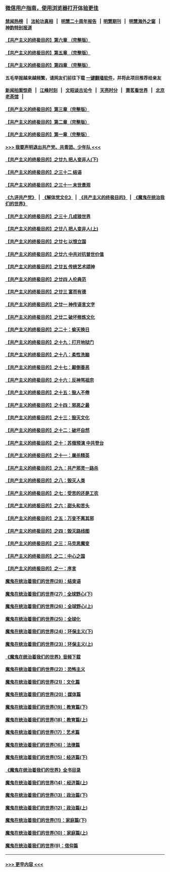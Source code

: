 ### [微信用户指南，使用浏览器打开体验更佳](https://github.com/gfw-breaker/banned-news1/blob/master/indexes/wechat-guide.md?t=0)
#### [禁闻热榜](热点新闻.md?t=0)  &nbsp;&nbsp;|&nbsp;&nbsp; [法轮功真相](https://github.com/gfw-breaker/truth/blob/master/README.md?t=0) &nbsp;&nbsp;|&nbsp;&nbsp; [明慧二十周年报告](https://github.com/gfw-breaker/mh-reports/blob/master/README.md?t=0) &nbsp;&nbsp;|&nbsp;&nbsp;[明慧期刊](https://github.com/gfw-breaker/mh-qikan) &nbsp;&nbsp;|&nbsp;&nbsp; [明慧海外之窗](https://github.com/gfw-breaker/mh-news/blob/master/README.md?t=0) &nbsp;&nbsp;|&nbsp;&nbsp; [神韵特别报道](https://github.com/gfw-breaker/mh-news/blob/master/shenyun.md?t=0)
#### [【共产主义的终极目的】第六章 （完整版）](../pages/nsc422/n11428913.md?t=02032011) 
#### [【共产主义的终极目的】第五章 （完整版）](../pages/nsc422/n11428912.md?t=02032011) 
#### [【共产主义的终极目的】第四章 （完整版）](../pages/nsc422/n11428907.md?t=02032011) 
#### 五毛举报越来越频繁，请网友们前往下载 [一键翻墙软件](https://github.com/gfw-breaker/ssr-accounts)，并将此项目推荐给亲友
#### [新闻拍案惊奇](https://github.com/gfw-breaker/banned-news1/blob/master/pages/link4.md) &nbsp;&nbsp;|&nbsp;&nbsp; [江峰时刻](https://github.com/gfw-breaker/banned-news1/blob/master/pages/link4.md) &nbsp;&nbsp;|&nbsp;&nbsp; [文昭谈古论今](https://github.com/gfw-breaker/banned-news1/blob/master/pages/link4.md) &nbsp;&nbsp;|&nbsp;&nbsp; [天亮时分](https://github.com/gfw-breaker/banned-news1/blob/master/pages/link4.md) &nbsp;&nbsp;|&nbsp;&nbsp; [萧茗看世界](https://github.com/gfw-breaker/banned-news1/blob/master/pages/link4.md) &nbsp;&nbsp;|&nbsp;&nbsp; [北京老茶馆](https://github.com/gfw-breaker/banned-news1/blob/master/pages/link4.md) &nbsp;&nbsp;|&nbsp;&nbsp; 
#### [【共产主义的终极目的】第三章（完整版）](../pages/nsc422/n11428848.md?t=02032011) 
#### [【共产主义的终极目的】第二章（完整版）](../pages/nsc422/n11428831.md?t=02032011) 
#### [【共产主义的终极目的】第一章（完整版）](../pages/nsc422/n11417651.md?t=02032011) 
#### [>>> 我要声明退出共产党、共青团、少年队 <<<](https://github.com/begood0513/goodnews/blob/master/quit/letter.md) 
#### [【共产主义的终极目的】之廿九 把人变非人(下)](../pages/nsc422/n11344140.md?t=02032011) 
#### [【共产主义的终极目的】之三十二 结语](../pages/nsc422/n11360535.md?t=02032011) 
#### [【共产主义的终极目的】之三十一 末世景观](../pages/nsc422/n11351129.md?t=02032011) 
#### [《九评共产党》](https://github.com/begood0513/9ping.md/blob/master/README.md) &nbsp;|&nbsp; [《解体党文化》](../../../../jtdwh.md/blob/master/README.md)  &nbsp;|&nbsp; [《共产主义的终极目的》](../../../../gczydzjmd.md/blob/master/README.md) &nbsp;|&nbsp; [《魔鬼在统治我们的世界》](../../../../mgztzwmdsj.md/blob/master/README.md) 
#### [【共产主义的终极目的】之三十 几成狼世界](../pages/nsc422/n11348280.md?t=02032011) 
#### [【共产主义的终极目的】之廿八 把人变非人(上)](../pages/nsc422/n11340492.md?t=02032011) 
#### [【共产主义的终极目的】之廿七 以恨立国](../pages/nsc422/n11336944.md?t=02032011) 
#### [【共产主义的终极目的】之廿六 中共对抗普世价值](../pages/nsc422/n11324785.md?t=02032011) 
#### [【共产主义的终极目的】之廿五 传统艺术颂神](../pages/nsc422/n11296396.md?t=02032011) 
#### [【共产主义的终极目的】之廿四 人伦典范](../pages/nsc422/n11296397.md?t=02032011) 
#### [【共产主义的终极目的】之廿三 富而有德](../pages/nsc422/n11283598.md?t=02032011) 
#### [【共产主义的终极目的】之廿一 神传语言文字](../pages/nsc422/n11263265.md?t=02032011) 
#### [【共产主义的终极目的】之廿二 破坏修炼文化](../pages/nsc422/n11245728.md?t=02032011) 
#### [【共产主义的终极目的】之二十：偷天换日](../pages/nsc422/n11238846.md?t=02032011) 
#### [【共产主义的终极目的】之十九：打开地狱门](../pages/nsc422/n11206376.md?t=02032011) 
#### [【共产主义的终极目的】之十八：柔性洗脑](../pages/nsc422/n11199994.md?t=02032011) 
#### [【共产主义的终极目的】之十七：颠倒善恶](../pages/nsc422/n11179782.md?t=02032011) 
#### [【共产主义的终极目的】之十六：反神骂祖宗](../pages/nsc422/n11166798.md?t=02032011) 
#### [【共产主义的终极目的】之十五：毁人不倦](../pages/nsc422/n11166792.md?t=02032011) 
#### [【共产主义的终极目的】之十四：邪恶之最](../pages/nsc422/n11150249.md?t=02032011) 
#### [【共产主义的终极目的】之十三：毁灭文化](../pages/nsc422/n11135227.md?t=02032011) 
#### [【共产主义的终极目的】之十二：破坏自然](../pages/nsc422/n11135214.md?t=02032011) 
#### [【共产主义的终极目的】之十：苏俄预演 中共登台](../pages/nsc422/n11118424.md?t=02032011) 
#### [【共产主义的终极目的】之十一：屠杀精英](../pages/nsc422/n11118442.md?t=02032011) 
#### [【共产主义的终极目的】之九：共产邪灵一路杀](../pages/nsc422/n11114139.md?t=02032011) 
#### [【共产主义的终极目的】之八：毁灭人类](../pages/nsc422/n11108503.md?t=02032011) 
#### [【共产主义的终极目的】之七：受苦的还是工农](../pages/nsc422/n11101809.md?t=02032011) 
#### [【共产主义的终极目的】之六：甜头和苦头](../pages/nsc422/n11096971.md?t=02032011) 
#### [【共产主义的终极目的】之五：万变不离其邪](../pages/nsc422/n11091285.md?t=02032011) 
#### [【共产主义的终极目的】之四：毁灭路线图](../pages/nsc422/n11086284.md?t=02032011) 
#### [【共产主义的终极目的】之三：马克思魔变](../pages/nsc422/n11061941.md?t=02032011) 
#### [【共产主义的终极目的】之二：中心之国](../pages/nsc422/n11047728.md?t=02032011) 
#### [【共产主义的终极目的】之一：序言](../pages/nsc422/n11086077.md?t=02032011) 
#### [魔鬼在统治着我们的世界(28)：结束语](../pages/nsc422/n10936246.md?t=02032011) 
#### [魔鬼在统治着我们的世界(27)：全球野心(下)](../pages/nsc422/n10928319.md?t=02032011) 
#### [魔鬼在统治着我们的世界(26)：全球野心(上)](../pages/nsc422/n10900318.md?t=02032011) 
#### [魔鬼在统治着我们的世界(25)：全球化](../pages/nsc422/n10788205.md?t=02032011) 
#### [魔鬼在统治着我们的世界(24)：环保主义(下)](../pages/nsc422/n10695307.md?t=02032011) 
#### [魔鬼在统治着我们的世界(23)：环保主义(上)](../pages/nsc422/n10688613.md?t=02032011) 
#### [《魔鬼在统治着我们的世界》音频下载](../pages/nsc422/n10635553.md?t=02032011) 
#### [魔鬼在统治着我们的世界(22)：恐怖主义](../pages/nsc422/n10614727.md?t=02032011) 
#### [魔鬼在统治着我们的世界(21)：文化篇](../pages/nsc422/n10597706.md?t=02032011) 
#### [魔鬼在统治着我们的世界(20)：媒体篇](../pages/nsc422/n10586579.md?t=02032011) 
#### [魔鬼在统治着我们的世界(19)：教育篇(下)](../pages/nsc422/n10564808.md?t=02032011) 
#### [魔鬼在统治着我们的世界(18)：教育篇(上)](../pages/nsc422/n10526970.md?t=02032011) 
#### [魔鬼在统治着我们的世界(17)：艺术篇](../pages/nsc422/n10499093.md?t=02032011) 
#### [魔鬼在统治着我们的世界(16)：法律篇](../pages/nsc422/n10485969.md?t=02032011) 
#### [魔鬼在统治着我们的世界(15)：经济篇(下)](../pages/nsc422/n10469975.md?t=02032011) 
#### [《魔鬼在统治着我们的世界》全书目录](../pages/nsc422/n10464261.md?t=02032011) 
#### [魔鬼在统治着我们的世界(14)：经济篇(上)](../pages/nsc422/n10457370.md?t=02032011) 
#### [魔鬼在统治着我们的世界(13)：政治篇(下)](../pages/nsc422/n10448270.md?t=02032011) 
#### [魔鬼在统治着我们的世界(12)：政治篇(上)](../pages/nsc422/n10444576.md?t=02032011) 
#### [魔鬼在统治着我们的世界(11)：家庭篇(下)](../pages/nsc422/n10440961.md?t=02032011) 
#### [魔鬼在统治着我们的世界(10)：家庭篇(上)](../pages/nsc422/n10435448.md?t=02032011) 
#### [魔鬼在统治着我们的世界(9)：信仰篇](../pages/nsc422/n10432159.md?t=02032011) 

----
#### [ >>> 更早内容 <<< ](../indexes/nsc422-earlier.md)
